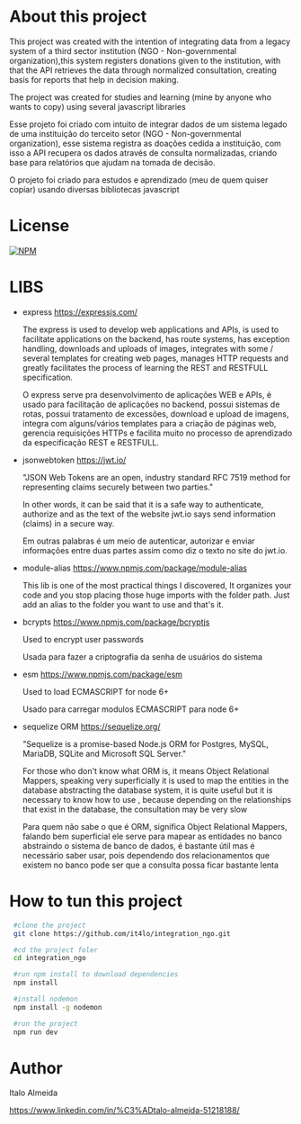 # About this project


This project was created with the intention of integrating data from a legacy system of a third sector institution (NGO - Non-governmental organization),this system registers donations given to the institution, with that the API retrieves the data through normalized consultation, creating basis for reports that help in decision making.

The project was created for studies and learning (mine by anyone who wants to copy) using several javascript libraries


Esse projeto foi criado com intuito de integrar dados de um sistema legado  de uma instituição do terceito setor (NGO - Non-governmental organization), esse sistema registra as doações cedida a instituição, com isso a API recupera os dados através de consulta normalizadas, criando base para relatórios que ajudam na tomada de decisão. 

O projeto foi criado para estudos e aprendizado (meu de quem quiser copiar) usando diversas bibliotecas javascript

# License
 
[![NPM](https://img.shields.io/npm/l/react)](https://github.com/it4lo/integration_ngo/blob/master/LICENSE)

# LIBS
      
  - express https://expressjs.com/

     The express is used to develop web applications and APIs, is used to facilitate applications on the backend, has route systems, has exception handling, downloads and uploads of images, integrates with some / several templates for creating web pages, manages HTTP requests and greatly facilitates the process of learning the REST and RESTFULL specification.

     O express serve pra desenvolvimento de aplicações WEB e APIs, é usado para facilitação de aplicações no backend, possui sistemas de rotas, possui tratamento de excessões, download e upload de imagens, integra com alguns/vários templates para a criação de páginas web, gerencia requisições HTTPs e facilita muito no processo de aprendizado da especificação REST e RESTFULL. 
    
    
  - jsonwebtoken https://jwt.io/

    "JSON Web Tokens are an open, industry standard RFC 7519 method for representing claims securely between two parties."

    In other words, it can be said that it is a safe way to authenticate, authorize and as the text of the website jwt.io says send information (claims) in a secure way.

    Em outras palabras é um meio de autenticar, autorizar e enviar informações entre duas partes assim como diz o texto no site do jwt.io.
    
  -  module-alias https://www.npmjs.com/package/module-alias
    
      This lib is one of the most practical things I discovered, It organizes your code and you stop placing those huge imports with the folder path. Just
    add an alias to the folder you want to use and that's it.

  - bcrypts https://www.npmjs.com/package/bcryptjs
    
    Used to encrypt user passwords

    Usada para fazer a criptografia da senha de usuários do sistema
 

  - esm https://www.npmjs.com/package/esm
  
    Used to load ECMASCRIPT for node 6+

    Usado para carregar modulos ECMASCRIPT para node 6+ 

  - sequelize ORM https://sequelize.org/

    "Sequelize is a promise-based Node.js ORM for Postgres, MySQL, MariaDB, SQLite and Microsoft SQL Server."

    For those who don't know what ORM is, it means Object Relational Mappers, 
    speaking very superficially it is used to map the entities in the database abstracting the database system, 
    it is quite useful but it is necessary to know how to use , because depending on the relationships that exist in the database, 
    the consultation may be very slow

    Para quem não sabe o que é ORM, significa Object Relational Mappers, falando bem superficial ele serve para mapear as entidades no banco abstraindo o sistema de banco de dados, é bastante útil mas é necessário saber usar, pois dependendo dos relacionamentos que existem no banco pode ser que a consulta possa ficar bastante lenta


# How to tun this project 


```bash 
 #clone the project 
 git clone https://github.com/it4lo/integration_ngo.git

 #cd the project foler
 cd integration_ngo

 #run npm install to download dependencies 
 npm install 

 #install nodemon  
 npm install -g nodemon

 #run the project
 npm run dev 
 ```

# Author

Italo Almeida

https://www.linkedin.com/in/%C3%ADtalo-almeida-51218188/

